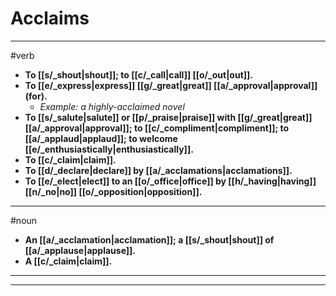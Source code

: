 # Acclaims
---
#verb
- **To [[s/_shout|shout]]; to [[c/_call|call]] [[o/_out|out]].**
- **To [[e/_express|express]] [[g/_great|great]] [[a/_approval|approval]] (for).**
	- _Example: a highly-acclaimed novel_
- **To [[s/_salute|salute]] or [[p/_praise|praise]] with [[g/_great|great]] [[a/_approval|approval]]; to [[c/_compliment|compliment]]; to [[a/_applaud|applaud]]; to welcome [[e/_enthusiastically|enthusiastically]].**
- **To [[c/_claim|claim]].**
- **To [[d/_declare|declare]] by [[a/_acclamations|acclamations]].**
- **To [[e/_elect|elect]] to an [[o/_office|office]] by [[h/_having|having]] [[n/_no|no]] [[o/_opposition|opposition]].**
---
#noun
- **An [[a/_acclamation|acclamation]]; a [[s/_shout|shout]] of [[a/_applause|applause]].**
- **A [[c/_claim|claim]].**
---
---
